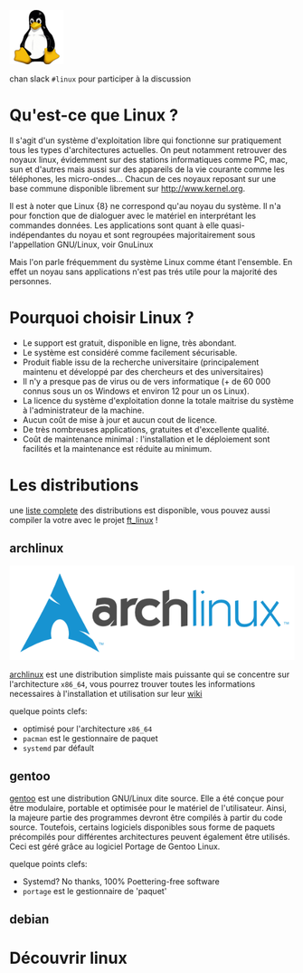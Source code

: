 <!-- TITLE: Linux -->

![Tux](/uploads/tux.png "Tux")

chan slack `#linux` pour participer à la discussion
# Qu'est-ce que Linux ?
Il s'agit d'un système d'exploitation libre qui fonctionne sur pratiquement tous les types d'architectures actuelles. On peut notamment retrouver des noyaux linux, évidemment sur des stations informatiques comme PC, mac, sun et d'autres mais aussi sur des appareils de la vie courante comme les téléphones, les micro-ondes… Chacun de ces noyaux reposant sur une base commune disponible librement sur http://www.kernel.org.

Il est à noter que Linux {8} ne correspond qu'au noyau du système. Il n'a pour fonction que de dialoguer avec le matériel en interprétant les commandes données. 
Les applications sont quant à elle quasi-indépendantes du noyau et sont regroupées majoritairement sous l'appellation GNU/Linux, voir GnuLinux

Mais l'on parle fréquemment du système Linux comme étant l'ensemble. En effet un noyau sans applications n'est pas trés utile pour la majorité des personnes.
# Pourquoi choisir Linux ?
- Le support est gratuit, disponible en ligne, très abondant.
- Le système est considéré comme facilement sécurisable.
- Produit fiable issu de la recherche universitaire (principalement maintenu et développé par des chercheurs et des universitaires)
- Il n'y a presque pas de virus ou de vers informatique (+ de 60 000 connus sous un os Windows et environ 12 pour un os Linux).
- La licence du système d'exploitation donne la totale maitrise du système à l'administrateur de la machine.
- Aucun coût de mise à jour et aucun cout de licence.
- De très nombreuses applications, gratuites et d'excellente qualité.
- Coût de maintenance minimal : l'installation et le déploiement sont facilités et la maintenance est réduite au minimum.

# Les distributions
une [liste complete](https://en.wikipedia.org/wiki/List_of_Linux_distributions) des distributions est disponible, vous pouvez aussi compiler la votre avec le projet [ft_linux](/projects/ft_linux) !

## archlinux 
![Archlinux](/uploads/archlinux.png "Archlinux")

[archlinux](https://www.archlinux.org/) est une distribution simpliste mais puissante qui se concentre sur l'architecture `x86_64`, vous pourrez trouver toutes les informations necessaires à l'installation et utilisation sur leur [wiki](https://wiki.archlinux.org/)

quelque points clefs:
- optimisé pour l'architecture `x86_64`
- `pacman` est le gestionnaire de paquet
- `systemd` par défault

## gentoo
[gentoo](https://gentoo.org/) est une distribution GNU/Linux dite source. Elle a été conçue pour être modulaire, portable et optimisée pour le matériel de l'utilisateur. Ainsi, la majeure partie des programmes devront être compilés à partir du code source. Toutefois, certains logiciels disponibles sous forme de paquets précompilés pour différentes architectures peuvent également être utilisés. Ceci est géré grâce au logiciel Portage de Gentoo Linux.

quelque points clefs:
- Systemd? No thanks, 100% Poettering-free software
- `portage` est le gestionnaire de 'paquet'
## debian

# Découvrir linux
